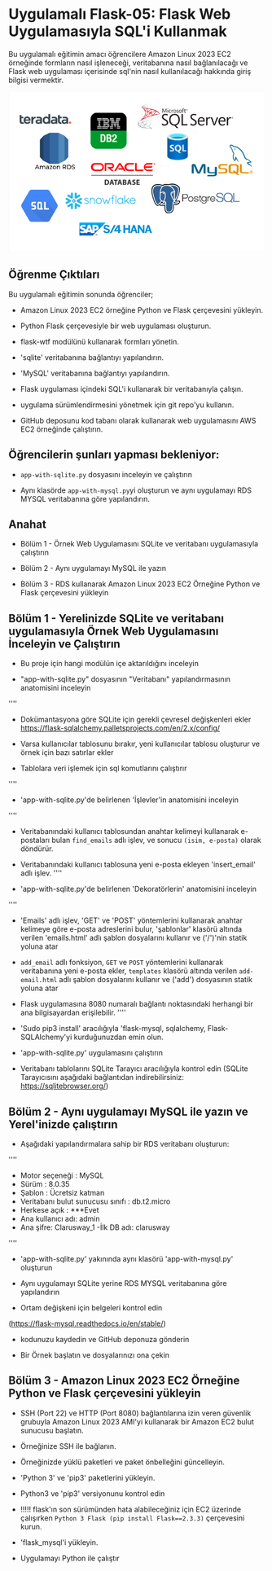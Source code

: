 # Uygulamalı Flask-05: Flask Web Uygulamasıyla SQL'i Kullanmak

Bu uygulamalı eğitimin amacı öğrencilere Amazon Linux 2023 EC2 örneğinde formların nasıl işleneceği, veritabanına nasıl bağlanılacağı ve Flask web uygulaması içerisinde sql'nin nasıl kullanılacağı hakkında giriş bilgisi vermektir.

![Flask'taki veritabanları](./database.png)

## Öğrenme Çıktıları

Bu uygulamalı eğitimin sonunda öğrenciler;

- Amazon Linux 2023 EC2 örneğine Python ve Flask çerçevesini yükleyin.

- Python Flask çerçevesiyle bir web uygulaması oluşturun.

- flask-wtf modülünü kullanarak formları yönetin.

- 'sqlite' veritabanına bağlantıyı yapılandırın.

- 'MySQL' veritabanına bağlantıyı yapılandırın.

- Flask uygulaması içindeki SQL'i kullanarak bir veritabanıyla çalışın.

- uygulama sürümlendirmesini yönetmek için git repo'yu kullanın.

- GitHub deposunu kod tabanı olarak kullanarak web uygulamasını AWS EC2 örneğinde çalıştırın.

## Öğrencilerin şunları yapması bekleniyor:

- `app-with-sqlite.py` dosyasını inceleyin ve çalıştırın

- Aynı klasörde `app-with-mysql.py`yi oluşturun ve aynı uygulamayı RDS MYSQL veritabanına göre yapılandırın.

## Anahat

- Bölüm 1 - Örnek Web Uygulamasını SQLite ve veritabanı uygulamasıyla çalıştırın

- Bölüm 2 - Aynı uygulamayı MySQL ile yazın

- Bölüm 3 - RDS kullanarak Amazon Linux 2023 EC2 Örneğine Python ve Flask çerçevesini yükleyin


## Bölüm 1 - Yerelinizde SQLite ve veritabanı uygulamasıyla Örnek Web Uygulamasını İnceleyin ve Çalıştırın

- Bu proje için hangi modülün içe aktarıldığını inceleyin

- "app-with-sqlite.py" dosyasının "Veritabanı" yapılandırmasının anatomisini inceleyin

''''
- Dokümantasyona göre SQLite için gerekli çevresel değişkenleri ekler
    https://flask-sqlalchemy.palletsprojects.com/en/2.x/config/

- Varsa kullanıcılar tablosunu bırakır, yeni kullanıcılar tablosu oluşturur ve örnek için bazı satırlar ekler

- Tablolara veri işlemek için sql komutlarını çalıştırır

''''

- 'app-with-sqlite.py'de belirlenen 'İşlevler'in anatomisini inceleyin

''''
- Veritabanındaki kullanıcı tablosundan anahtar kelimeyi kullanarak e-postaları bulan `find_emails` adlı işlev,
  ve sonucu `(isim, e-posta)` olarak döndürür.

- Veritabanındaki kullanıcı tablosuna yeni e-posta ekleyen 'insert_email' adlı işlev.
''''

- 'app-with-sqlite.py'de belirlenen 'Dekoratörlerin' anatomisini inceleyin

''''
- 'Emails' adlı işlev, 'GET' ve 'POST' yöntemlerini kullanarak anahtar kelimeye göre e-posta adreslerini bulur,
'şablonlar' klasörü altında verilen 'emails.html' adlı şablon dosyalarını kullanır
ve ('/')'nin statik yoluna atar

- `add_email` adlı fonksiyon, `GET` ve `POST` yöntemlerini kullanarak veritabanına yeni e-posta ekler,
`templates` klasörü altında verilen `add-email.html` adlı şablon dosyalarını kullanır ve ('add') dosyasının statik yoluna atar

- Flask uygulamasına 8080 numaralı bağlantı noktasındaki herhangi bir ana bilgisayardan erişilebilir.
''''

- 'Sudo pip3 install' aracılığıyla 'flask-mysql, sqlalchemy, Flask-SQLAlchemy'yi kurduğunuzdan emin olun.

- 'app-with-sqlite.py' uygulamasını çalıştırın

- Veritabanı tablolarını SQLite Tarayıcı aracılığıyla kontrol edin (SQLite Tarayıcısını aşağıdaki bağlantıdan indirebilirsiniz:
https://sqlitebrowser.org/)



## Bölüm 2 - Aynı uygulamayı MySQL ile yazın ve Yerel'inizde çalıştırın

- Aşağıdaki yapılandırmalara sahip bir RDS veritabanı oluşturun:

''''
- Motor seçeneği : MySQL
- Sürüm : 8.0.35
- Şablon : Ücretsiz katman
- Veritabanı bulut sunucusu sınıfı : db.t2.micro
- Herkese açık : ***Evet
- Ana kullanıcı adı: admin
- Ana şifre: Clarusway_1
-İlk DB adı: clarusway

''''
- 'app-with-sqlite.py' yakınında aynı klasörü 'app-with-mysql.py' oluşturun

- Aynı uygulamayı SQLite yerine RDS MYSQL veritabanına göre yapılandırın

- Ortam değişkeni için belgeleri kontrol edin

(https://flask-mysql.readthedocs.io/en/stable/)

- kodunuzu kaydedin ve GitHub deponuza gönderin

- Bir Örnek başlatın ve dosyalarınızı ona çekin


## Bölüm 3 - Amazon Linux 2023 EC2 Örneğine Python ve Flask çerçevesini yükleyin

- SSH (Port 22) ve HTTP (Port 8080) bağlantılarına izin veren güvenlik grubuyla Amazon Linux 2023 AMI'yi kullanarak bir Amazon EC2 bulut sunucusu başlatın.

- Örneğinize SSH ile bağlanın.

- Örneğinizde yüklü paketleri ve paket önbelleğini güncelleyin.

- 'Python 3' ve 'pip3' paketlerini yükleyin.

- Python3 ve 'pip3' versiyonunu kontrol edin

- !!!!! flask'ın son sürümünden hata alabileceğiniz için EC2 üzerinde çalışırken `Python 3 Flask (pip install Flask==2.3.3)` çerçevesini kurun.

- 'flask_mysql'i yükleyin.

- Uygulamayı Python ile çalıştır